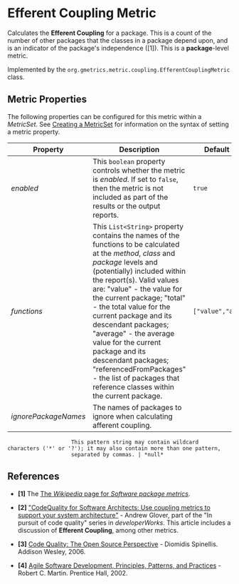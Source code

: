 # Efferent Coupling Metric

  Calculates the **Efferent Coupling** for a package. This is a count of the number of other packages
  that the classes in a package depend upon, and is an indicator of the package's independence ([1]).
  This is a **package**-level metric.

 Implemented by the `org.gmetrics.metric.coupling.EfferentCouplingMetric` class.


## Metric Properties

  The following properties can be configured for this metric within a *MetricSet*. See [Creating a MetricSet](./gmetrics-creating-metricset.html) for information on the syntax of setting a metric property.

| **Property**         | **Description**                                                    | **Default Value**      |
|----------------------|--------------------------------------------------------------------|------------------------|
| *enabled*            | This `boolean` property controls whether the metric is *enabled*. If set to `false`, then the metric is not included as part of the results or the output reports. | `true`                
| *functions*          | This `List<String>` property contains the names of the functions to be calculated at the *method*, *class* and *package* levels and (potentially) included within the report(s). Valid values are: "value" - the value for the current package; "total" - the total value for the current package and its descendant packages; "average" - the average value for the current package and its descendant packages; "referencedFromPackages" - the list of packages that reference classes within the current package. | `["value","average"]`  
| *ignorePackageNames* | The names of packages to ignore when calculating afferent coupling. 
						This pattern string may contain wildcard characters ('*' or '?'); it may also contain more than one pattern, 
						separated by commas. | *null*


## References

 * **[1]** The [The *Wikipedia* page for *Software package metrics*](http://en.wikipedia.org/wiki/Software_package_metrics).

 * **[2]** ["CodeQuality for Software Architects: Use coupling metrics to support your system architecture"](http://www.ibm.com/developerworks/java/library/j-cq04256/) -
   Andrew Glover, part of the "In pursuit of code quality" series in *developerWorks*.
   This article includes a discussion of **Efferent Coupling**, among other metrics.

 * **[3]** [Code Quality: The Open Source Perspective](http://www.spinellis.gr/codequality/) - Diomidis Spinellis. Addison Wesley, 2006.

 * **[4]** [Agile Software Development, Principles, Patterns, and Practices](http://www.amazon.com/exec/obidos/ASIN/0135974445/objectmentorinc) -
    Robert C. Martin. Prentice Hall, 2002.

